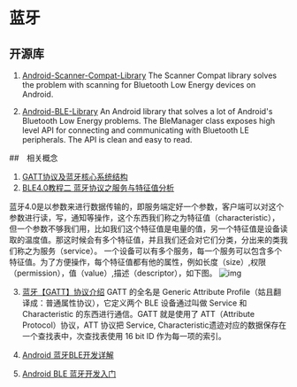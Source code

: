 # 蓝牙

## 开源库

1. [Android-Scanner-Compat-Library](https://github.com/NordicSemiconductor/Android-Scanner-Compat-Library)
The Scanner Compat library solves the problem with scanning for Bluetooth Low Energy devices on Android.

2. [Android-BLE-Library](https://github.com/NordicSemiconductor/Android-BLE-Library)
An Android library that solves a lot of Android's Bluetooth Low Energy problems. The BleManager class exposes high level API for connecting and communicating with Bluetooth LE peripherals. The API is clean and easy to read.

##　相关概念

1. [GATT协议及蓝牙核心系统结构](https://blog.csdn.net/ohyeahhhh/article/details/52175596)
2. [BLE4.0教程二 蓝牙协议之服务与特征值分析](https://www.cnblogs.com/asam/p/8676369.html)

蓝牙4.0是以参数来进行数据传输的，即服务端定好一个参数，客户端可以对这个参数进行读，写，通知等操作，这个东西我们称之为特征值（characteristic），
但一个参数不够我们用，比如我们这个特征值是电量的值，另一个特征值是设备读取的温度值。那这时候会有多个特征值，并且我们还会对它们分类，分出来的类我们称之为服务（service）。
一个设备可以有多个服务，每一个服务可以包含多个特征值。为了方便操作，每个特征值都有他的属性，例如长度（size）,权限（permission），值（value）,描述（descriptor），如下图。
![img](https://img-blog.csdn.net/20160810192733658)

3. [蓝牙【GATT】协议介绍](http://murata.eetrend.com/article/2017-11/1000980.html)
GATT 的全名是 Generic Attribute Profile（姑且翻译成：普通属性协议），它定义两个 BLE 设备通过叫做 Service 和 Characteristic 的东西进行通信。GATT 就是使用了 ATT（Attribute Protocol）协议，ATT 协议把 Service, Characteristic遗迹对应的数据保存在一个查找表中，次查找表使用 16 bit ID 作为每一项的索引。

4. [Android 蓝牙BLE开发详解](https://juejin.cn/post/6844903636930134030)

5. [Android BLE 蓝牙开发入门](https://www.jianshu.com/p/3a372af38103)